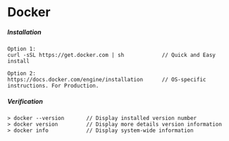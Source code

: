 # Docker

##### Installation

```
Option 1:
curl -sSL https://get.docker.com | sh            // Quick and Easy install

Option 2:
https://docs.docker.com/engine/installation      // OS-specific instructions. For Production.
```

##### Verification

```
> docker --version       // Display installed version number
> docker version         // Display more details version information
> docker info            // Display system-wide information
```



